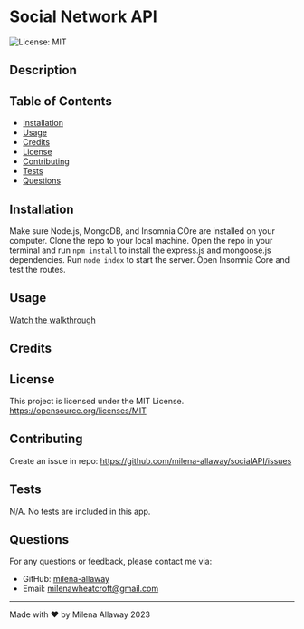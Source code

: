 # Social Network API
![License: MIT](https://img.shields.io/badge/License-MIT-yellow.svg)
  
## Description


## Table of Contents

- [Installation](#Installation)
- [Usage](#Usage)
- [Credits](#Credits)
- [License](#License)
- [Contributing](#Contributing)
- [Tests](#Tests)
- [Questions](#Questions)

## Installation
Make sure Node.js, MongoDB, and Insomnia COre are installed on your computer. Clone the repo to your local machine. Open the repo in your terminal and run `npm install` to install the express.js and mongoose.js dependencies. Run `node index` to start the server. Open Insomnia Core and test the routes.

## Usage

[Watch the walkthrough](https://drive.google.com/file/d/1K_TzEhbU0JBqB_Rvp6QgnTTc04BjSqpM/view)

## Credits



## License
  This project is licensed under the MIT License. 
  https://opensource.org/licenses/MIT

## Contributing
Create an issue in repo: https://github.com/milena-allaway/socialAPI/issues

## Tests
N/A. No tests are included in this app.

## Questions
For any questions or feedback, please contact me via:
- GitHub: [milena-allaway](https://github.com/milena-allaway)
- Email: [milenawheatcroft@gmail.com](mailto:milenawheatcroft@gmail.com)

***

Made with ❤️ by Milena Allaway 2023